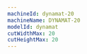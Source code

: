 ```yaml
---
machineId: dynamat-20
machineName: DYNAMAT-20
modelId: dynamat
cutWidthMax: 20
cutHeightMax: 20
---
```

